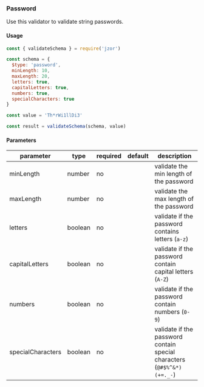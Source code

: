 ### Password

Use this validator to validate string passwords.

#### Usage

```js
const { validateSchema } = require('jzor')

const schema = {
  $type: 'password',
  minLength: 10,
  maxLength: 20,
  letters: true,
  capitalLetters: true,
  numbers: true,
  specialCharacters: true
}

const value = 'Th*rWi1llDi3'

const result = validateSchema(schema, value)
```

#### Parameters

| parameter | type | required | default | description |
| --------- | ---- | -------- | ------- | ----------- |
| minLength | number | no | | validate the min length of the password |
| maxLength | number | no | | validate the max length of the password |
| letters | boolean | no | | validate if the password contains letters (`a-z`) |
| capitalLetters | boolean | no | | validate if the password contain capital letters (`A-Z`) |
| numbers | boolean | no | | validate if the password contain numbers (`0-9`) |
| specialCharacters | boolean | no | | validate if the password contain special characters (`@#$%^&*)(+=._-`) |